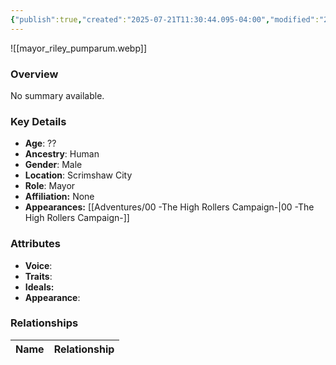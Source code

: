 ```yaml
---
{"publish":true,"created":"2025-07-21T11:30:44.095-04:00","modified":"2025-07-27T18:18:31.417-04:00","published":"2025-07-27T18:18:31.417-04:00","cssclasses":"","Age":"??","Ancestry":"Human","Gender":"Male","Location":["Scrimshaw City"],"Role":["Mayor"],"Affiliation":["None"],"Appearances":["[[00 -The High Rollers Campaign-]]"]}
---
```



![[mayor_riley_pumparum.webp]]

### Overview
No summary available.

### Key Details
- **Age**: ??
- **Ancestry**: Human
- **Gender**: Male
- **Location**: Scrimshaw City
- **Role**: Mayor
- **Affiliation:** None
- **Appearances:** [[Adventures/00 -The High Rollers Campaign-\|00 -The High Rollers Campaign-]]

### Attributes
- **Voice**: 
- **Traits**: 
- **Ideals:** 
- **Appearance**:

### Relationships

| Name  | Relationship |
| ----- | ------------ |
